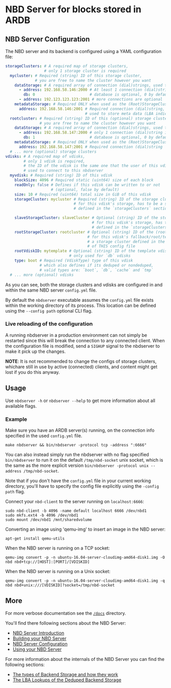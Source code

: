 # NBD Server for blocks stored in ARDB

## NBD Server Configuration

The NBD server and its backend is configured using a YAML configuration file:

```yaml
storageClusters: # A required map of storage clusters,
                 # only 1 storage cluster is required
  mycluster: # Required (string) ID of this storage cluster,
             # you are free to name the cluster however you want
    dataStorage: # A required array of connection (dial)strings, used to store data
      - address: 192.168.58.146:2000 # At least 1 connection (dial)string is required
        db: 0                        # database is optional, 0 by default
      - address: 192.123.123.123:2001 # more connections are optional
    metadataStorage: # Required ONLY when used as the (Root)StorageCluster of a `boot` vdisk
      address: 192.168.58.146:2001 # Required connection (dial)string,
                                   # used to store meta data (LBA indices)
  rootcluster: # Required (string) ID of this (optional) storage cluster,
               # you are free to name the cluster however you want
    dataStorage: # A required array of connection (dial)strings, used to store data
      - address: 192.168.58.147:2000 # only 1 connection (dial)string is required
        db: 1                        # database is optional, 0 by default
    metadataStorage: # Required ONLY when used as the (Root)StorageCluster of a `boot` vdisk
      address: 192.168.58.147:2001 # Required connection (dial)string
  # ... more (optional) storage clusters
vdisks: # A required map of vdisks,
        # only 1 vdisk is required,
        # the ID of the vdisk is the same one that the user of this vdisk (nbd client)
        # used to connect to this nbdserver
  myvdisk: # Required (string) ID of this vdisk
    blockSize: 4096 # Required static (uint64) size of each block
    readOnly: false # Defines if this vdisk can be written to or not
                    # (optional, false by default)
    size: 10 # Required (uint64) total size in GiB of this vdisk
    storageCluster: mycluster # Required (string) ID of the storage cluster to use
                              # for this vdisk's storage, has to be a storage cluster
                              # defined in the `storageClusters` section of THIS config file

    slaveStorageCluster: slaveCluster # Optional (string) ID of the storage cluster to use
                                      # for this vdisk's storage, has to be a storage cluster
                                      # defined in the `storageClusters` section of THIS config file
    rootStorageCluster: rootcluster # Optional (string) ID of the (root) storage cluster to use
                                    # for this vdisk's fallback/root/template storage, has to be
                                    # a storage cluster defined in the `storageClusters` section
                                    # of THIS config file
    rootVdiskID: mytemplate # Optional (string) ID of the template vdisk,
                            # only used for `db` vdisks
    type: boot # Required (VdiskType) type of this vdisk
               # which also defines if its deduped or nondeduped,
               # valid types are: `boot`, `db`, `cache` and `tmp`
  # ... more (optional) vdisks
```

As you can see, both the storage clusters and vdisks are configured in
and within the same NBD server `config.yml` file.

By default the `nbdserver` executable assumes the `config.yml` file
exists within the working directory of its process. This location can be defined
using the `--config path` optional CLI flag.

[clusterclientfactory]: /storagecluster/cluster.go#L32-#L40
[backendfactory]: /nbdserver/ardb/ardb.go#L67-L75

### Live reloading of the configuration

A running nbdserver in a production environment can not simply be restarted
since this will break the connection to any connected client.
When the configuration file is modified,
send a `SIGHUP` signal to the nbdserver to make it pick up the changes.

**NOTE**: It is not recommended to change the configs of storage clusters,
whichare still in use by active (connected) clients,
and content might get lost if you do this anyway.

## Usage

Use `nbdserver -h` or `nbdserver --help` to get more information about all available flags.

### Example

Make sure you have an ARDB server(s) running, on the connection info specified in the used `config.yml` file.

```
make nbdserver && bin/nbdserver -protocol tcp -address ":6666"
```

You can also instead simply run the nbdserver with no flag specified `bin/nbdserver`
to run it on the default `/tmp/nbd-socket` unix socket,
which is the same as the more explicit version `bin/nbdserver -protocol unix --address /tmp/nbd-socket`.

Note that if you don't have the `config.yml` file in your current working directory,
you'll have to specify the config file explicitly using the `-config path` flag.

Connect your `nbd-client` to the server running on `localhost:6666`:

```
sudo nbd-client -b 4096 -name default localhost 6666 /dev/nbd1
sudo mkfs.ext4 -b 4096 /dev/nbd1
sudo mount /dev/nbd1 /mnt/sharedvolume
```

Converting an image using 'qemu-img' to insert an image in the NBD server:

```
apt-get install qemu-utils
```

When the NBD server is running on a TCP socket:
```
qemu-img convert -p -n ubuntu-16.04-server-cloudimg-amd64-disk1.img -O nbd nbd+tcp://[HOST]:[PORT]/[VDISKID]
```

When the NBD server is running on a Unix socket:
```
qemu-img convert -p -n ubuntu-16.04-server-cloudimg-amd64-disk1.img -q nbd nbd+unix:///[VDISKID]?socket=/tmp/nbd-socket
```

## More

For more verbose documentation see the [`/docs`](/docs) directory.

You'll find there following sections about the NBD Server:

- [NBD Server Introduction](/docs/nbd/nbd.md)
- [Building your NBD Server](/docs/nbd/building.md)
- [NBD Server Configuration](/docs/nbd/config.md)
- [Using your NBD Server](/docs/nbd/using.md)

For more information about the internals of the NBD Server you can find the following sections:

- [The types of Backend Storage and how they work](/docs/nbd/backendstorage.md)
- [The LBA Lookups of the Deduped Backend Storage](/docs/nbd/lbalookups.md)
